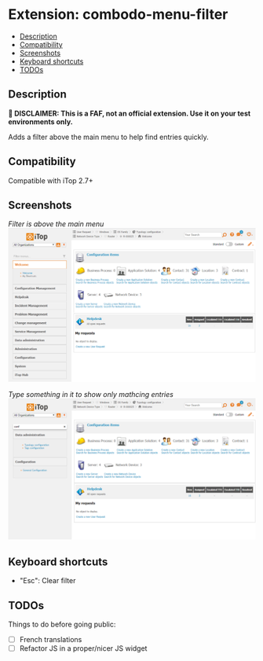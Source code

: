 # Extension: combodo-menu-filter
- [Description](#description)
- [Compatibility](#compatibility)
- [Screenshots](#screenshots)
- [Keyboard shortcuts](#keyboard-shortcuts)
- [TODOs](#todos)

## Description
**📣 DISCLAIMER: This is a FAF, not an official extension. Use it on your test environments only.**

Adds a filter above the main menu to help find entries quickly.

## Compatibility
Compatible with iTop 2.7+

## Screenshots
*Filter is above the main menu*
![](doc/menu-filter-01.png)

*Type something in it to show only mathcing entries*
![](doc/menu-filter-02.png)

## Keyboard shortcuts
- "Esc": Clear filter

## TODOs
Things to do before going public:
- [ ] French translations
- [ ] Refactor JS in a proper/nicer JS widget
